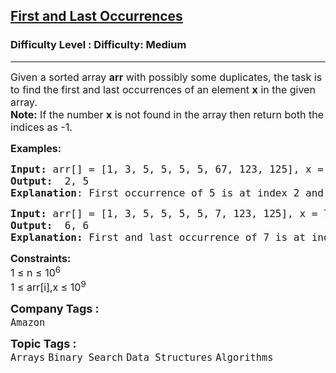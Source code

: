 <h2><a href="https://www.geeksforgeeks.org/problems/first-and-last-occurrences-of-x3116/1?page=1&difficulty=Medium&status=unsolved&sortBy=submissions">First and Last Occurrences</a></h2><h3>Difficulty Level : Difficulty: Medium</h3><hr><div class="problems_problem_content__Xm_eO"><p><span style="font-size: 12pt;">Given a sorted array <strong>arr</strong> with possibly some duplicates, the task is to find the first and last occurrences of an element <strong>x</strong> in the given array.<br><strong>Note:</strong>&nbsp;If the number&nbsp;<strong>x</strong> is not found in the array then return both the indices as -1.<br></span></p>
<p><span style="font-size: 12pt;"><strong>Examples:</strong></span></p>
<pre><span style="font-size: 12pt;"><strong>Input: </strong>arr[] = [1, 3, 5, 5, 5, 5, 67, 123, 125], x = 5
<strong>Output:</strong>  2, 5
<strong>Explanation</strong>: First occurrence of 5 is at index 2 and last occurrence of 5 is at index 5. 
</span></pre>
<pre><span style="font-size: 12pt;"><strong>Input: </strong>arr[] = [1, 3, 5, 5, 5, 5, 7, 123, 125], x = 7
<strong>Output:</strong>  6, 6<br><strong>Explanation:</strong> First and last occurrence of 7 is at index 6.
</span></pre>
<p><span style="font-size: 12pt;"><strong>Constraints:<br></strong>1 ≤ n ≤ 10<sup>6</sup><br>1 ≤ arr[i],x ≤ 10<sup>9</sup><br></span></p></div><p><span style=font-size:18px><strong>Company Tags : </strong><br><code>Amazon</code>&nbsp;<br><p><span style=font-size:18px><strong>Topic Tags : </strong><br><code>Arrays</code>&nbsp;<code>Binary Search</code>&nbsp;<code>Data Structures</code>&nbsp;<code>Algorithms</code>&nbsp;